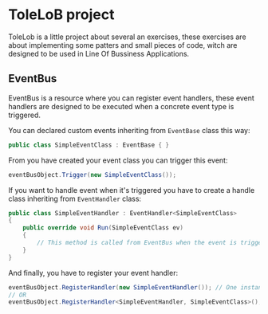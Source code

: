 # ToleLoB project

ToleLob is a little project about several an exercises, these exercises are about implementing some patters and small pieces of code, witch are designed to be used in Line Of Bussiness Applications.

## EventBus

EventBus is a resource where you can register event handlers, these event handlers are designed to be executed when a concrete event type is triggered.

You can declared custom events inheriting from `EventBase` class this way:

```` csharp
public class SimpleEventClass : EventBase { }

```` 

From you have created your event class you can trigger this event:

```` csharp
eventBusObject.Trigger(new SimpleEventClass());
````

If you want to handle event when it's triggered you have to create a handle class inheriting from `EventHandler` class:

```` csharp
public class SimpleEventHandler : EventHandler<SimpleEventClass>
{
    public override void Run(SimpleEventClass ev) 
    { 
        // This method is called from EventBus when the event is triggered 
    }
}
````

And finally, you have to register your event handler:

```` csharp
eventBusObject.RegisterHandler(new SimpleEventHandler()); // One instance for all triggers
// OR
eventBusObject.RegisterHandler<SimpleEventHandler, SimpleEventClass>(); // New instance for each triggers
````

